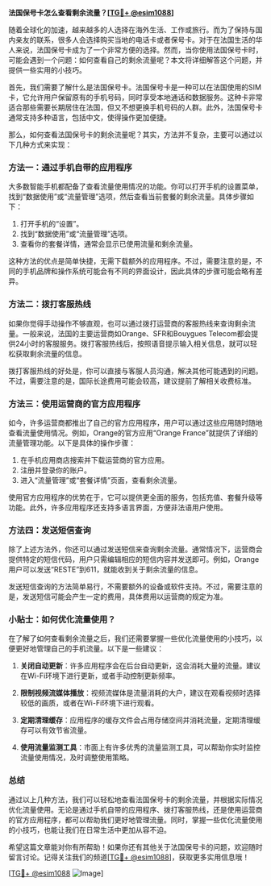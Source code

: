 **法国保号卡怎么查看剩余流量？[[TG💪+ @esim1088](https://t.me/s/esim1088)]**

随着全球化的加速，越来越多的人选择在海外生活、工作或旅行。而为了保持与国内亲友的联系，很多人会选择购买当地的电话卡或者保号卡。对于在法国生活的华人来说，法国保号卡成为了一个非常方便的选择。然而，当你使用法国保号卡时，可能会遇到一个问题：如何查看自己的剩余流量呢？本文将详细解答这个问题，并提供一些实用的小技巧。

首先，我们需要了解什么是法国保号卡。法国保号卡是一种可以在法国使用的SIM卡，它允许用户保留原有的手机号码，同时享受本地通话和数据服务。这种卡非常适合那些需要长期居住在法国，但又不想更换手机号码的人群。此外，法国保号卡通常支持多种语言，包括中文，使得操作更加便捷。

那么，如何查看法国保号卡的剩余流量呢？其实，方法并不复杂，主要可以通过以下几种方式来实现：

### 方法一：通过手机自带的应用程序

大多数智能手机都配备了查看流量使用情况的功能。你可以打开手机的设置菜单，找到“数据使用”或“流量管理”选项，然后查看当前套餐的剩余流量。具体步骤如下：

1. 打开手机的“设置”。
2. 找到“数据使用”或“流量管理”选项。
3. 查看你的套餐详情，通常会显示已使用流量和剩余流量。

这种方法的优点是简单快捷，无需下载额外的应用程序。不过，需要注意的是，不同的手机品牌和操作系统可能会有不同的界面设计，因此具体的步骤可能会略有差异。

### 方法二：拨打客服热线

如果你觉得手动操作不够直观，也可以通过拨打运营商的客服热线来查询剩余流量。一般来说，法国的主要运营商如Orange、SFR和Bouygues Telecom都会提供24小时的客服服务。拨打客服热线后，按照语音提示输入相关信息，就可以轻松获取剩余流量的信息。

拨打客服热线的好处是，你可以直接与客服人员沟通，解决其他可能遇到的问题。不过，需要注意的是，国际长途费用可能会较高，建议提前了解相关收费标准。

### 方法三：使用运营商的官方应用程序

如今，许多运营商都推出了自己的官方应用程序，用户可以通过这些应用随时随地查看流量使用情况。例如，Orange的官方应用“Orange France”就提供了详细的流量管理功能。以下是具体的操作步骤：

1. 在手机应用商店搜索并下载运营商的官方应用。
2. 注册并登录你的账户。
3. 进入“流量管理”或“套餐详情”页面，查看剩余流量。

使用官方应用程序的优势在于，它可以提供更全面的服务，包括充值、套餐升级等功能。此外，许多应用程序还支持多语言界面，方便非法语用户使用。

### 方法四：发送短信查询

除了上述方法外，你还可以通过发送短信来查询剩余流量。通常情况下，运营商会提供特定的短信代码，用户只需编辑相应的短信内容并发送即可。例如，Orange用户可以发送“RESTE”到611，就能收到关于剩余流量的信息。

发送短信查询的方法简单易行，不需要额外的设备或软件支持。不过，需要注意的是，发送短信可能会产生一定的费用，具体费用以运营商的规定为准。

### 小贴士：如何优化流量使用？

在了解了如何查看剩余流量之后，我们还需要掌握一些优化流量使用的小技巧，以便更好地管理自己的手机流量。以下是一些建议：

1. **关闭自动更新**：许多应用程序会在后台自动更新，这会消耗大量的流量。建议在Wi-Fi环境下进行更新，或者手动控制更新频率。

2. **限制视频流媒体播放**：视频流媒体是流量消耗的大户，建议在观看视频时选择较低的画质，或者在Wi-Fi环境下进行观看。

3. **定期清理缓存**：应用程序的缓存文件会占用存储空间并消耗流量，定期清理缓存可以有效节省流量。

4. **使用流量监测工具**：市面上有许多优秀的流量监测工具，可以帮助你实时监控流量使用情况，及时调整使用策略。

### 总结

通过以上几种方法，我们可以轻松地查看法国保号卡的剩余流量，并根据实际情况优化流量使用。无论是通过手机自带的应用程序、拨打客服热线，还是使用运营商的官方应用程序，都可以帮助我们更好地管理流量。同时，掌握一些优化流量使用的小技巧，也能让我们在日常生活中更加从容不迫。

希望这篇文章能对你有所帮助！如果你还有其他关于法国保号卡的问题，欢迎随时留言讨论。记得关注我们的频道[[TG💪+ @esim1088](https://t.me/s/esim1088)]，获取更多实用信息哦！

[[TG💪+ @esim1088](https://t.me/s/esim1088) ![Image](https://i.postimg.cc/4NQfJmqS/Snipaste-2025-05-13-00-14-12.png)]